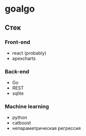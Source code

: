 # goalgo

## Стек

### Front-end

- react (probably)
- apexcharts

### Back-end

- Go
- REST
- sqlite

### Machine learning

- python
- catboost
- непараметрическая регрессия
